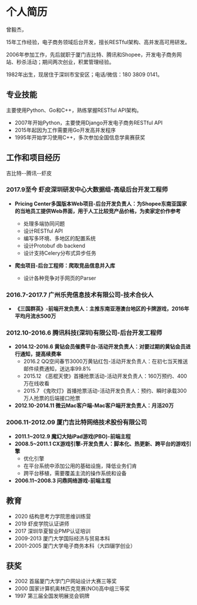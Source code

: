 # 个人简历

曾毅杰，

15年工作经验，电子商务领域后台开发，擅长RESTful架构、高并发高可用研发。

2006年参加工作，先后就职于厦门吉比特、腾讯和Shopee，开发电子商务网站、秒杀活动；期间两次创业，积累管理经验。

1982年出生，现居住于深圳市宝安区；电话/微信：180 3809 0141。

## 专业技能

主要使用Python、Go和C++，熟练掌握RESTful API架构。
* 2007年开始Python，主要使用Django开发电子商务RESTful API
* 2015年起因为工作需要用Go开发高并发程序
* 1995年开始学习使用C++，多次参加全国信息学奥赛获奖

## 工作和项目经历

吉比特--腾讯--虾皮

### 2017.9至今 虾皮深圳研发中心大数据组-高级后台开发工程师

* **Pricing Center多国版本Web项目-后台开发负责人：为Shopee东南亚国家的当地员工提供Web界面，用于人工比较竞产品价格，为卖家定价作参考**
  * 处理多端协同问题
  * 设计RESTful API
  * 编写多环境、多地区的配置系统
  * 设计Protobuf db backend
  * 设计支持Celery分布式异步任务

* **爬虫项目-后台工程师：爬取竞品信息并入库**
  * 设计各种竞争对手网页的Parser

### 2016.7-2017.7 广州乐兜信息技术有限公司-技术合伙人

* **《三国群英》-前端开发负责人：主推东南亚港澳台地区的卡牌游戏，2016年平均月流水500万**

### 2012.10-2016.6 腾讯科技(深圳)有限公司-后台开发工程师

* **2014.12-2016.6 黄钻会员催费平台-活动开发负责人：对要过期的黄钻会员进行通知，提高续费率**
    * 2016.2 QQ空间春节3000万黄钻红包-活动开发负责人：在初七当天推送邮件续费通知，送达率99.8%
    * 2015.12 《恶棍天使》首播抢票活动-活动开发负责人：160万预约、400万在线收看
    * 2015.7 《鬼吹灯》首播抢票活动-活动开发负责人：预约、瞬时承载300万人抢票的后端接口抢票
* **2012.10-2014.11 微云Mac客户端-Mac客户端开发负责人：月活20万**

### 2006.11-2012.09 厦门吉比特网络技术股份有限公司

* **2011.1~2012.9 魔幻大陆iPad游戏(PBO)-前端主程**
* **2008.5~2011.1 CX游戏引擎-开发负责人：脚本化、热更新、跨平台的游戏引擎**
    * 优化引擎
    * 在平台系统中添加公用的基础设施，降低业务们肯
    * 跨平台移植，需要覆盖主流的操作系统和设备
* **2006.11~2008.3 问鼎网络游戏-前端主程**

## 教育

* 2020 结构思考力学院思维训练营
* 2019 虾皮学院认证讲师
* 2017 深圳华夏智业PMP认证培训
* 2009-2013 厦门大学国际经济与贸易本科
* 2001-2005 厦门大学电子商务本科（大四辍学创业）

## 获奖

* 2002 首届厦门大学门户网站设计大赛三等奖 
* 2000 国家计算机奥林匹克竞赛(NOI)高中组三等奖 
* 1997 第三届全国发明展览会铜牌 

